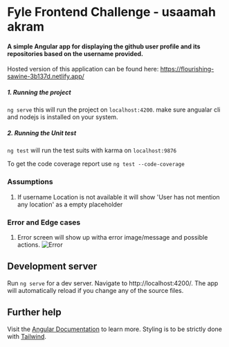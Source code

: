 # Fyle Frontend Challenge - usaamah akram

#### A simple Angular app for displaying the github user profile and its repositories based on the username provided.

Hosted version of this application can be found here: https://flourishing-sawine-3b137d.netlify.app/ 

##### 1. Running the project
`ng serve` this will run the project on `localhost:4200`. make sure angualar cli and nodejs is installed on your system.

##### 2. Running the Unit test
`ng test` will run the test suits with karma on `localhost:9876`

To get the code coverage report use `ng test --code-coverage`

### Assumptions
1. If username Location is not available it will show 'User has not mention any location' as a empty placeholder

### Error and Edge cases
1. Error screen will show up witha error image/message and possible actions.
![Error](./readme/error.png?raw=true "Error Screen")





## Development server

Run `ng serve` for a dev server. Navigate to http://localhost:4200/. The app will automatically reload if you change any of the source files.

## Further help

Visit the [Angular Documentation](https://angular.io/guide/styleguide) to learn more.
Styling is to be strictly done with [Tailwind](https://tailwindcss.com/docs/installation).